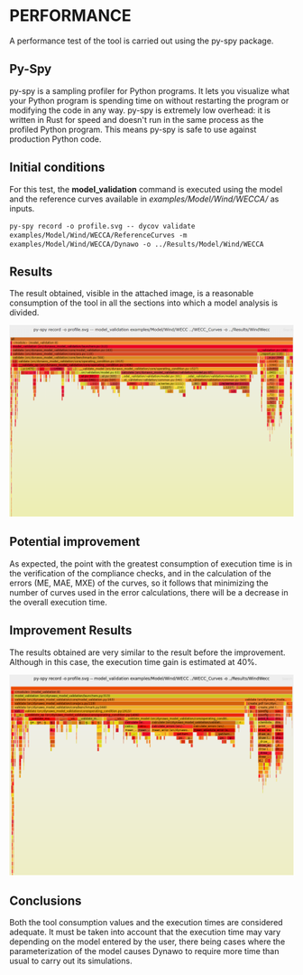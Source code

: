 # PERFORMANCE

A performance test of the tool is carried out using the py-spy package. 

## Py-Spy

py-spy is a sampling profiler for Python programs. It lets you visualize what your 
Python program is spending time on without restarting the program or modifying the 
code in any way. py-spy is extremely low overhead: it is written in Rust for speed 
and doesn't run in the same process as the profiled Python program. This means py-spy 
is safe to use against production Python code.

## Initial conditions

For this test, the **model_validation** command is executed using the model and the
reference curves available in *examples/Model/Wind/WECCA/* as inputs.

```
py-spy record -o profile.svg -- dycov validate examples/Model/Wind/WECCA/ReferenceCurves -m examples/Model/Wind/WECCA/Dynawo -o ../Results/Model/Wind/WECCA
```

## Results

The result obtained, visible in the attached image, is a reasonable consumption of the 
tool in all the sections into which a model analysis is divided.

![image](init_profile.png "Profile")

## Potential improvement

As expected, the point with the greatest consumption of execution time is in the 
verification of the compliance checks, and in the calculation of the errors (ME, MAE, MXE) 
of the curves, so it follows that minimizing the number of curves used in the error 
calculations, there will be a decrease in the overall execution time.

## Improvement Results

The results obtained are very similar to the result before the improvement. Although 
in this case, the execution time gain is estimated at 40%.

![image](improvement_profile.png "Profile")

## Conclusions

Both the tool consumption values and the execution times are considered adequate. It must 
be taken into account that the execution time may vary depending on the model entered by 
the user, there being cases where the parameterization of the model causes Dynawo to require 
more time than usual to carry out its simulations.
